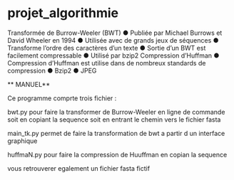 # projet_algorithmie

Transformée de Burrow-Weeler (BWT)
● Publiée par Michael Burrows et David Wheeler en 1994
● Utilisée avec de grands jeux de séquences
● Transforme l’ordre des caractères d’un texte
● Sortie d’un BWT est facilement compressable
● Utilisé par bzip2
Compression d’Huffman
● Compression d’Huffman est utilise dans de nombreux
standards de compression
● Bzip2
● JPEG

** MANUEL**

Ce programme comprte trois fichier : 

bwt.py pour faire la transformer de Burrow-Weeler en ligne de commande soit en copiant la sequence soit en entrant le chemin vers le fichier fasta 

main_tk.py permet de faire la transformation de bwt a partir d un interface graphique 

huffmaN.py pour faire la compression de Huuffman en copian la sequence 

vous retrouverer egalement un fichier fasta fictif
